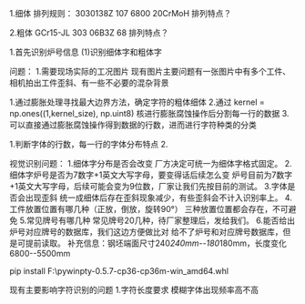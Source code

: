 1.细体
排列规则：
3030138Z
107 6800
20CrMoH
排列特点？

2.粗体
GCr15-JL
303
06B3Z
68
排列特点？

1.首先识别炉号信息
(1)识别细体字和粗体字


问题：
1.需要现场实际的工况图片
现有图片主要问题有一张图片中有多个工件、相机拍出工件歪斜、有一些不必要的混杂背景

1.通过膨胀处理寻找最大边界方法，确定字符的粗体细体
2.通过 kernel = np.ones((1,kernel_size), np.uint8) 核进行膨胀腐蚀操作后分割每一行的数据
3.可以直接通过膨胀腐蚀操作得到数据的行数，进而进行字符种类的分类


1.判断字体的行数，每一行的字体分布特点
2.


视觉识别问题：
1.细体字分布是否会改变
厂方决定可统一为细体字格式固定。
2.细体字炉号是否为7数字+1英文大写字母，要变得话后续怎么变
炉号目前为7数字+1英文大写字母，后续可能会变为9位数，厂家让我们先按目前的测试。
3.字体是否会出现歪斜
统一成细体后存在歪斜现象减少，有些歪斜会不计入识别率上。
4.工件放置位置有哪几种（正放，倒放，旋转90°）
三种放置位置都会存在，不可避免
5.常见牌号有哪几种
常见牌号20几种，待厂家整理后，发给我们。
6.能否给出炉号对应牌号的数据库，我们这边方便做比对
给不了炉号和对应牌号数据库，但是可提前读取。
补充信息：钢坯端面尺寸240*240mm--180*180mm，长度变化6800--5500mm

pip install F:\pywinpty-0.5.7-cp36-cp36m-win_amd64.whl

现有主要影响字符识别的问题
1.字符长度要求
模糊字体出现频率高不高


